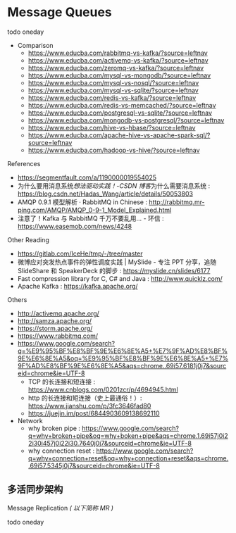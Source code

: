 # Message Queues

todo oneday

-   Comparison
    -   https://www.educba.com/rabbitmq-vs-kafka/?source=leftnav
    -   https://www.educba.com/activemq-vs-kafka/?source=leftnav
    -   https://www.educba.com/zeromq-vs-kafka/?source=leftnav
    -   https://www.educba.com/mysql-vs-mongodb/?source=leftnav
    -   https://www.educba.com/mysql-vs-nosql/?source=leftnav
    -   https://www.educba.com/mysql-vs-sqlite/?source=leftnav
    -   https://www.educba.com/redis-vs-kafka/?source=leftnav
    -   https://www.educba.com/redis-vs-memcached/?source=leftnav
    -   https://www.educba.com/postgresql-vs-sqlite/?source=leftnav
    -   https://www.educba.com/mongodb-vs-postgresql/?source=leftnav
    -   https://www.educba.com/hive-vs-hbase/?source=leftnav
    -   https://www.educba.com/apache-hive-vs-apache-spark-sql/?source=leftnav
    -   https://www.educba.com/hadoop-vs-hive/?source=leftnav

References

-   https://segmentfault.com/a/1190000019554025
-   为什么要用消息系统*想法驱动实践！-CSDN 博客*为什么需要消息系统 : https://blog.csdn.net/Hadas_Wang/article/details/50053803
-   AMQP 0.9.1 模型解析 · RabbitMQ in Chinese : http://rabbitmq.mr-ping.com/AMQP/AMQP_0-9-1_Model_Explained.html
-   注意了！Kafka 与 RabbitMQ 千万不要乱用… - 环信 : https://www.easemob.com/news/4248

Other Reading

-   https://gitlab.com/IceHe/tmp/-/tree/master
-   微博应对突发热点事件的弹性调度实践 | MySlide - 专注 PPT 分享，追随 SlideShare 和 SpeakerDeck 的脚步 : https://myslide.cn/slides/6177
-   Fast compression library for C, C# and Java : http://www.quicklz.com/
-   Apache Kafka : https://kafka.apache.org/

Others

-   http://activemq.apache.org/
-   http://samza.apache.org/
-   https://storm.apache.org/
-   https://www.rabbitmq.com/
-   https://www.google.com/search?q=%E9%95%BF%E8%BF%9E%E6%8E%A5+%E7%9F%AD%E8%BF%9E%E6%8E%A5&oq=%E9%95%BF%E8%BF%9E%E6%8E%A5+%E7%9F%AD%E8%BF%9E%E6%8E%A5&aqs=chrome..69i57.6181j0j7&sourceid=chrome&ie=UTF-8
    -   TCP 的长连接和短连接 : https://www.cnblogs.com/0201zcr/p/4694945.html
    -   http 的长连接和短连接（史上最通俗！）: https://www.jianshu.com/p/3fc3646fad80
    -   https://juejin.im/post/6844903609138692110
-   Network
    -   why broken pipe : https://www.google.com/search?q=why+broken+pipe&oq=why+boken+pipe&aqs=chrome.1.69i57j0i22i30i457j0i22i30.7640j0j7&sourceid=chrome&ie=UTF-8
    -   why connection reset : https://www.google.com/search?q=why+connection+reset&oq=why+connection+reset&aqs=chrome..69i57.5345j0j7&sourceid=chrome&ie=UTF-8

## 多活同步架构

Message Replication _( 以下简称 MR )_

<!--

```plantuml
@startuml

actor client_a
actor client_b

package IDC_A {
    package MQ_A {
        queue queue_x_4_mr as "queue_x_4_mr"
        rectangle exchange_x as "exchange_x"
        queue queue_x as "queue_x"
        queue queue_x_2_mr as "queue_x_2_mr"
    }
    agent mr_middleware_a
}

package IDC_B {
    package MQ_B {
        queue queue_x_4_mr2 as "queue_x_4_mr"
        rectangle exchange_x2 as "exchange_x"
        queue queue_x2 as "queue_x"
        queue queue_x_2_mr2 as "queue_x_2_mr"
    }
    agent mr_middleware_b
}

queue_x_4_mr <.. exchange_x
client_a -> exchange_x : publish
queue_x_2_mr ..> queue_x
exchange_x -> queue_x
queue_x_4_mr -right-> mr_middleware_a : consume
mr_middleware_a -right-> queue_x_2_mr2 : publish

exchange_x2 ..> queue_x_4_mr2
exchange_x2 <- client_b : publish
queue_x2 <-- exchange_x2
queue_x2 <.. queue_x_2_mr2
mr_middleware_b <- queue_x_4_mr2 : consume
queue_x_2_mr <- mr_middleware_b

@enduml
```

-->

todo oneday
